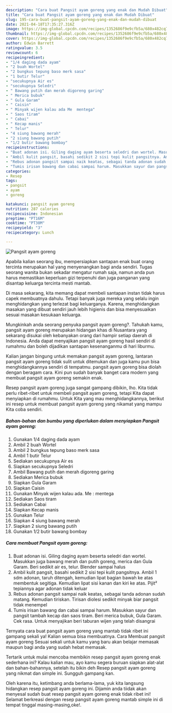 ```yaml
---
description: "Cara buat Pangsit ayam goreng yang enak dan Mudah Dibuat"
title: "Cara buat Pangsit ayam goreng yang enak dan Mudah Dibuat"
slug: 195-cara-buat-pangsit-ayam-goreng-yang-enak-dan-mudah-dibuat
date: 2021-04-18T17:35:27.316Z
image: https://img-global.cpcdn.com/recipes/1352686f9e9cfb5a/680x482cq70/pangsit-ayam-goreng-foto-resep-utama.jpg
thumbnail: https://img-global.cpcdn.com/recipes/1352686f9e9cfb5a/680x482cq70/pangsit-ayam-goreng-foto-resep-utama.jpg
cover: https://img-global.cpcdn.com/recipes/1352686f9e9cfb5a/680x482cq70/pangsit-ayam-goreng-foto-resep-utama.jpg
author: Edwin Barrett
ratingvalue: 3.5
reviewcount: 6
recipeingredient:
- "1/4 daging dada ayam"
- "2 buah Wortel"
- "2 bungkus tepung baso merk sasa"
- "1 butir Telur"
- "secukupnya Air es"
- "secukupnya Seledri"
- " Bawang putih dan merah digoreng garing"
- " Merica bubuk"
- " Gula Garam"
- " Caisin"
- " Minyak wijen kalau ada Me  mentega"
- " Saos tiram"
- " Cabai"
- " Kecap manis"
- " Telur"
- "4 siung bawang merah"
- "2 siung bawang putih"
- "1/2 butir bawang bombay"
recipeinstructions:
- "Buat adonan isi. Giling daging ayam beserta seledri dan wortel. Masukkan juga bawang merah dan putih goreng, merica dan Gula Garam. Beri sedikit air es, telur. Blender sampai halus"
- "Ambil kulit pangsit, basahi sedikit 2 sisi tepi kulit pangsitnya. Ambil 1 sdm adonan, taruh ditengah, kemudian lipat bagian bawah ke atas membentuk segitiga. Kemudian lipat sisi kanan dan kiri ke atas. Pijit² tepiannya agar adonan tidak keluar"
- "Rebus adonan pangsit sampai naik keatas, sebagai tanda adonan sudah matang. Kemudian tiriskan. Tirisan diolesi sedikit minyak biar pangsit tidak menempel"
- "Tumis irisan bawang dan cabai sampai harum. Masukkan sayur dan pangsit tambah kecap dan saos tiram. Beri merica bubuk, Gula Garam. Cek rasa. Untuk menyajikan beri taburan wijen yang telah disangrai"
categories:
- Resep
tags:
- pangsit
- ayam
- goreng

katakunci: pangsit ayam goreng 
nutrition: 287 calories
recipecuisine: Indonesian
preptime: "PT16M"
cooktime: "PT30M"
recipeyield: "3"
recipecategory: Lunch

---
```



![Pangsit ayam goreng](https://img-global.cpcdn.com/recipes/1352686f9e9cfb5a/680x482cq70/pangsit-ayam-goreng-foto-resep-utama.jpg)

Apabila kalian seorang ibu, mempersiapkan santapan enak buat orang tercinta merupakan hal yang menyenangkan bagi anda sendiri. Tugas seorang  wanita bukan sekadar mengatur rumah saja, namun anda pun harus memastikan keperluan gizi terpenuhi dan juga panganan yang disantap keluarga tercinta mesti mantab.

Di masa  sekarang, kita memang dapat membeli santapan instan tidak harus capek membuatnya dahulu. Tetapi banyak juga mereka yang selalu ingin menghidangkan yang terlezat bagi keluarganya. Karena, menghidangkan masakan yang dibuat sendiri jauh lebih higienis dan bisa menyesuaikan sesuai masakan kesukaan keluarga. 



Mungkinkah anda seorang penyuka pangsit ayam goreng?. Tahukah kamu, pangsit ayam goreng merupakan hidangan khas di Nusantara yang sekarang disukai oleh kebanyakan orang dari hampir setiap daerah di Indonesia. Anda dapat menyajikan pangsit ayam goreng hasil sendiri di rumahmu dan boleh dijadikan santapan kesenanganmu di hari liburmu.

Kalian jangan bingung untuk memakan pangsit ayam goreng, lantaran pangsit ayam goreng tidak sulit untuk ditemukan dan juga kamu pun bisa menghidangkannya sendiri di tempatmu. pangsit ayam goreng bisa diolah dengan beragam cara. Kini pun sudah banyak banget cara modern yang membuat pangsit ayam goreng semakin enak.

Resep pangsit ayam goreng juga sangat gampang dibikin, lho. Kita tidak perlu ribet-ribet untuk membeli pangsit ayam goreng, tetapi Kita dapat menyiapkan di rumahmu. Untuk Kita yang mau menghidangkannya, berikut ini resep untuk membuat pangsit ayam goreng yang nikamat yang mampu Kita coba sendiri.

<!--inarticleads1-->

##### Bahan-bahan dan bumbu yang diperlukan dalam menyiapkan Pangsit ayam goreng:

1. Gunakan 1/4 daging dada ayam
1. Ambil 2 buah Wortel
1. Ambil 2 bungkus tepung baso merk sasa
1. Ambil 1 butir Telur
1. Sediakan secukupnya Air es
1. Siapkan secukupnya Seledri
1. Ambil  Bawang putih dan merah digoreng garing
1. Sediakan  Merica bubuk
1. Siapkan  Gula Garam
1. Siapkan  Caisin
1. Gunakan  Minyak wijen kalau ada. Me : mentega
1. Sediakan  Saos tiram
1. Sediakan  Cabai
1. Siapkan  Kecap manis
1. Gunakan  Telur
1. Siapkan 4 siung bawang merah
1. Siapkan 2 siung bawang putih
1. Gunakan 1/2 butir bawang bombay




<!--inarticleads2-->

##### Cara membuat Pangsit ayam goreng:

1. Buat adonan isi. Giling daging ayam beserta seledri dan wortel. Masukkan juga bawang merah dan putih goreng, merica dan Gula Garam. Beri sedikit air es, telur. Blender sampai halus
1. Ambil kulit pangsit, basahi sedikit 2 sisi tepi kulit pangsitnya. Ambil 1 sdm adonan, taruh ditengah, kemudian lipat bagian bawah ke atas membentuk segitiga. Kemudian lipat sisi kanan dan kiri ke atas. Pijit² tepiannya agar adonan tidak keluar
1. Rebus adonan pangsit sampai naik keatas, sebagai tanda adonan sudah matang. Kemudian tiriskan. Tirisan diolesi sedikit minyak biar pangsit tidak menempel
1. Tumis irisan bawang dan cabai sampai harum. Masukkan sayur dan pangsit tambah kecap dan saos tiram. Beri merica bubuk, Gula Garam. Cek rasa. Untuk menyajikan beri taburan wijen yang telah disangrai




Ternyata cara buat pangsit ayam goreng yang mantab tidak ribet ini gampang sekali ya! Kalian semua bisa membuatnya. Cara Membuat pangsit ayam goreng Sesuai sekali untuk kamu yang baru akan belajar memasak maupun bagi anda yang sudah hebat memasak.

Tertarik untuk mulai mencoba membikin resep pangsit ayam goreng enak sederhana ini? Kalau kalian mau, ayo kamu segera buruan siapkan alat-alat dan bahan-bahannya, setelah itu bikin deh Resep pangsit ayam goreng yang nikmat dan simple ini. Sungguh gampang kan. 

Oleh karena itu, ketimbang anda berlama-lama, yuk kita langsung hidangkan resep pangsit ayam goreng ini. Dijamin anda tiidak akan menyesal sudah buat resep pangsit ayam goreng enak tidak ribet ini! Selamat berkreasi dengan resep pangsit ayam goreng mantab simple ini di tempat tinggal masing-masing,oke!.

